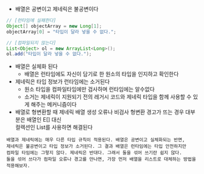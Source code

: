 * 배열은 공변이고 제네릭은 불공변이다

```java
// [런타임에 실패한다]
Object[] objectArray = new Long[1];
objectArray[0] = "타입이 달라 넣을 수 없다.";

// [컴파일되지 않는다]
List<Object> ol = new ArrayList<Long>();
ol.add("타입이 달라 넣을 수 없다.");
```

* 배열은 실체화 된다
  * 배열은 런타임에도 자신이 담기로 한 원소의 타입을 인지하고 확인한다
* 제네릭은 타입 정보가 런타임에는 소거된다
  * 원소 타입을 컴파일타임에만 검사하며 런타임에는 알수없다
  * 소거는 제네릭이 지원되기 전의 레거시 코드와 제네릭 타입을 함께 사용할 수 있게 해주는 메커니즘이다
* 배열로 형변환할 때 제네릭 배열 생성 오류나 비검사 형변환 경고가 뜨는 경우 대부분은 배열인 E[] 대신<br>
컬렉션인 List<E>를 사용하면 해결된다

```
배열과 제네릭에는 매우 다른 타입 규칙이 적용된다. 배열은 공변이고 실체화되는 반면,
제네릭은 불공변이고 타입 정보가 소거된다. 그 결과 배열은 런타임에는 타입 안전하지만
컴파일 타임에는 그렇지 않다. 제네릭은 반대다. 그래서 둘을 섞어 쓰기란 쉽지 않다.
둘을 섞어 쓰다가 컴파일 오류나 경고를 만나면, 가장 먼저 배열을 리스트로 대체하는 방법을
적용해보자.
```
